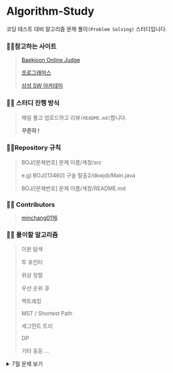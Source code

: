 # Algorithm-Study 

코딩 테스트 대비 알고리즘 문제 풀이`(Problem Solving)` 스터디입니다.



### :family_man_girl:참고하는 사이트

> [Baekjoon Online Judge](https://www.acmicpc.net/)
>
> [프로그래머스](https://programmers.co.kr/)
>
> [삼성 SW 아카데미](https://swexpertacademy.com/)



### :family_man_girl: 스터디 진행 방식

>매일 풀고 업로드하고 리뷰`(README.md)`합니다.
>
>**꾸준히 !**



### :family_man_girl:Repository 규칙

>  BOJ/[문제번호] 문제 이름/계정/src
>
> e.g) BOJ/[13460] 구슬 탈출2/dkwjdi/Main.java
>
> BOJ/[문제번호] 문제 이름/계정/README.md



###  :family_man_girl: Contributors

> [minchang0116](https://github.com/minchang0116)
>



### :family_man_girl: 풀이할 알고리즘


> 이분 탐색
>
> 투 포인터
>
> 위상 정렬
>
> 우선 순위 큐
>
> 백트래킹
>
> MST / Shortest Path
>
> 세그먼트 트리
>
> DP
>
> 기타 등등 ...

<details>
  <summary>7월 문제 보기</summary>



|                    |                              월                              |                              화                              |                              수                              |                              목                              |                              금                              |  토  |                              일                              |
| :----------------: | :----------------------------------------------------------: | :----------------------------------------------------------: | :----------------------------------------------------------: | :----------------------------------------------------------: | :----------------------------------------------------------: | :--: | :----------------------------------------------------------: |
| 4주차(07.19~07.25) |                                                              |                                                              | [부분 문자열](https://www.acmicpc.net/problem/16916), [문자열 폭발](https://www.acmicpc.net/problem/9935) | [다단계 칫솔 판매](https://programmers.co.kr/learn/courses/30/lessons/77486) | [합승 택시 요금](https://programmers.co.kr/learn/courses/30/lessons/72413) | 휴식 | [순위 검색](https://programmers.co.kr/learn/courses/30/lessons/72412) |
| 5주차(07.26~08.01) | [문자열압축](https://programmers.co.kr/learn/courses/30/lessons/60057) | [괄호변환](https://programmers.co.kr/learn/courses/30/lessons/60058) | [실패율](https://programmers.co.kr/learn/courses/30/lessons/42889) | [프렌즈 4블록](https://programmers.co.kr/learn/courses/30/lessons/17679) | [키패드 누르기](https://programmers.co.kr/learn/courses/30/lessons/67256) | 휴식 | [행렬 테두리 회전하기](https://programmers.co.kr/learn/courses/30/lessons/77485) |

### **모두 화이팅!!!!!**
